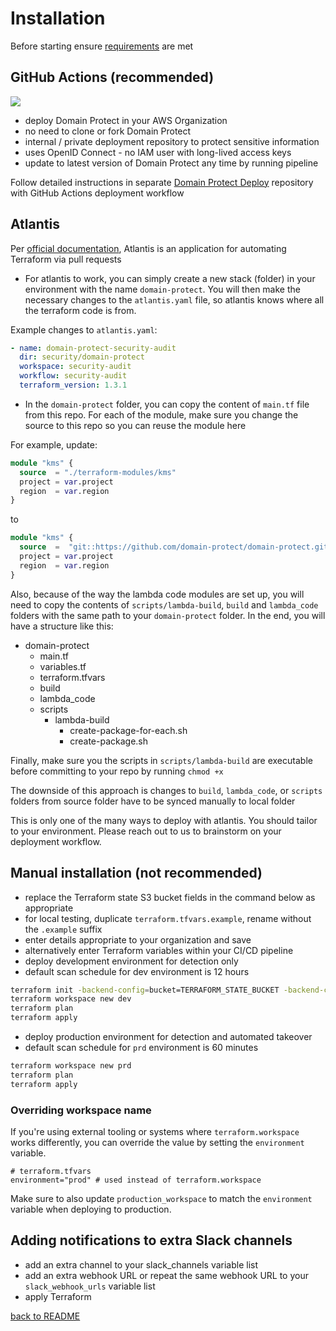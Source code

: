 # Installation

Before starting ensure [requirements](requirements.md) are met
## GitHub Actions (recommended)

<img src="images/pipeline.png">

* deploy Domain Protect in your AWS Organization
* no need to clone or fork Domain Protect
* internal / private deployment repository to protect sensitive information
* uses OpenID Connect - no IAM user with long-lived access keys
* update to latest version of Domain Protect any time by running pipeline

Follow detailed instructions in separate [Domain Protect Deploy](https://github.com/domain-protect/domain-protect-deploy) repository with GitHub Actions deployment workflow

## Atlantis

Per [official documentation](https://www.runatlantis.io/), Atlantis is an application for automating Terraform via pull requests

* For atlantis to work, you can simply create a new stack (folder) in your environment with the name `domain-protect`. You will then make the necessary changes to the `atlantis.yaml` file, so atlantis knows where all the terraform code is from.

Example changes to `atlantis.yaml`:

```yaml
- name: domain-protect-security-audit
  dir: security/domain-protect
  workspace: security-audit
  workflow: security-audit
  terraform_version: 1.3.1
```

* In the `domain-protect` folder, you can copy the content of `main.tf` file from this repo. For each of the module, make sure you change the source to this repo so you can reuse the module here

For example, update:

```terraform
module "kms" {
  source  = "./terraform-modules/kms"
  project = var.project
  region  = var.region
}
```

to

```terraform
module "kms" {
  source  =  "git::https://github.com/domain-protect/domain-protect.git//terraform-modules/kms"
  project = var.project
  region  = var.region
}
```

Also, because of the way the lambda code modules are set up, you will need to copy the contents of `scripts/lambda-build`, `build` and `lambda_code` folders with the same path to your `domain-protect` folder. In the end, you will have a structure like this:

* domain-protect
  * main.tf
  * variables.tf
  * terraform.tfvars
  * build
  * lambda_code
  * scripts
    * lambda-build
      * create-package-for-each.sh
      * create-package.sh

Finally, make sure you the scripts in `scripts/lambda-build` are executable before committing to your repo by running `chmod +x`

The downside of this approach is changes to `build`, `lambda_code`, or `scripts` folders from source folder have to be synced manually to local folder

This is only one of the many ways to deploy with atlantis. You should tailor to your environment. Please reach out to us to brainstorm on your deployment workflow.

## Manual installation (not recommended)

* replace the Terraform state S3 bucket fields in the command below as appropriate
* for local testing, duplicate `terraform.tfvars.example`, rename without the `.example` suffix
* enter details appropriate to your organization and save
* alternatively enter Terraform variables within your CI/CD pipeline
* deploy development environment for detection only
* default scan schedule for dev environment is 12 hours

```bash
terraform init -backend-config=bucket=TERRAFORM_STATE_BUCKET -backend-config=key=TERRAFORM_STATE_KEY -backend-config=region=TERRAFORM_STATE_REGION
terraform workspace new dev
terraform plan
terraform apply
```

* deploy production environment for detection and automated takeover
* default scan schedule for `prd` environment is 60 minutes

```bash
terraform workspace new prd
terraform plan
terraform apply
```

### Overriding workspace name

If you're using external tooling or systems where `terraform.workspace` works differently, you can override the value by setting the `environment` variable.

```hcl
# terraform.tfvars
environment="prod" # used instead of terraform.workspace
```

Make sure to also update `production_workspace` to match the `environment` variable when deploying to production.

## Adding notifications to extra Slack channels

* add an extra channel to your slack_channels variable list
* add an extra webhook URL or repeat the same webhook URL to your `slack_webhook_urls` variable list
* apply Terraform

[back to README](../README.md)
